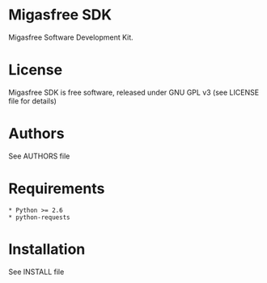 Migasfree SDK
=============

Migasfree Software Development Kit.


License
=======

Migasfree SDK is free software, released under GNU GPL v3 (see LICENSE file for details)


Authors
=======

See AUTHORS file


Requirements
============

    * Python >= 2.6
    * python-requests


Installation
============

See INSTALL file
